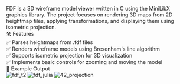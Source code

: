 FDF is a 3D wireframe model viewer written in C using the MiniLibX graphics library. The project focuses on rendering 3D maps from 2D heightmap files, applying transformations, and displaying them using isometric projection. <br>
🛠 Features <br>
✅ Parses heightmaps from .fdf files <br>
✅ Renders wireframe models using Bresenham's line algorithm <br>
✅ Supports isometric projection for 3D visualization <br>
✅ Implements basic controls for zooming and moving the model <br>
🎨 Example Output <br>
![fdf_t2](https://github.com/user-attachments/assets/f32f8485-b756-461e-a478-d789a83a42d4)
![fdf_julia](https://github.com/user-attachments/assets/34533200-48c0-4caa-b1ee-59eddeaa2a7c)
![42_projection](https://github.com/user-attachments/assets/f96734f3-833c-4913-97f8-60d3bf8cf481)
